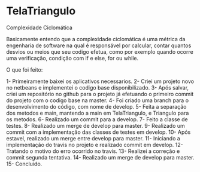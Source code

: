 # TelaTriangulo

Complexidade Ciclomática

Basicamente entendo que a complexidade ciclomática é uma métrica da engenharia de software na qual é responsável por calcular, contar quantos desvios ou meios que seu codigo efetua, como por exemplo quando ocorre uma verificação, condição com if e else, for ou while.

O que foi feito:

1- Primeiramente baixei os aplicativos necessarios.
2- Criei um projeto novo no netbeans e implementei o codigo base disponibilizado.
3- Após salvar, criei um repositório no github para o projeto já efetuando o primeiro commit do projeto com o codigo base na master.
4- Foi criado uma branch para o desenvolvimento do código, com nome de develop.
5- Feita a separação dos metodos e main, mantendo a main em TelaTriangulo, e Triangulo para os metodos.
6- Realizado um commit para a develop.
7- Feito a classe de testes.
8- Realizado um merge de develop para master.
9- Realizado um commit com a implementação das classes de testes em develop.
10- Após estavel, realizado um merge entre develop para master.
11- Iniciando a implementação do travis no projeto e realizado commit em develop.
12- Tratando o motivo do erro ocorrido no travis.
13- Realizei a correção e commit segunda tentativa.
14- Realizado um merge de develop para master.
15- Concluido.
